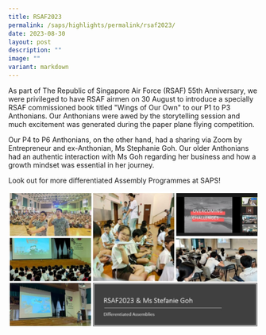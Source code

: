 ```yaml
---
title: RSAF2023
permalink: /saps/highlights/permalink/rsaf2023/
date: 2023-08-30
layout: post
description: ""
image: ""
variant: markdown
---
```

As part of The Republic of Singapore Air Force (RSAF) 55th Anniversary, we were privileged to have RSAF airmen on 30 August to introduce a specially RSAF commissioned book titled "Wings of Our Own" to our P1 to P3 Anthonians. Our Anthonians were awed by the storytelling session and much excitement was generated during the paper plane flying competition.

Our P4 to P6 Anthonians, on the other hand, had a sharing via Zoom by Entrepreneur and ex-Anthonian, Ms Stephanie Goh. Our older Anthonians had an authentic interaction with Ms Goh regarding her business and how a growth mindset was essential in her journey.

Look out for more differentiated Assembly Programmes at SAPS!

![](/images/2023/rsaf2023.jpg)